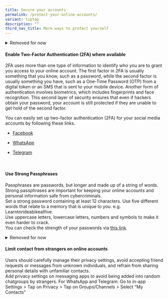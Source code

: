 ```yaml
---
title: Secure your accounts
permalink: /protect-your-online-accounts/
variant: tiptap
description: ""
third_nav_title: More ways to protect yourself
---
```

<p></p>
<div data-type="detailGroup" class="isomer-accordion-group isomer-accordion isomer-accordion-white">
<details class="isomer-details">
<summary>Removed for now</summary>
<div data-type="detailsContent" class="isomer-details-content">
<p>Online accounts, including email and social media accounts, are essential
for connecting with others, sharing information, and engaging in various
online activities. Examples of online accounts include email accounts (e.g.,
Gmail, Outlook) and social media accounts (e.g., Facebook, Twitter, Instagram).
These accounts are used for personal communication, professional networking,
content sharing, and staying informed about news and events.</p>
<p>Take the following measures to help safeguard your personal data, financial
information, and online reputation from malicious actors seeking to exploit
vulnerabilities for fraudulent purposes.</p>
</div>
</details>
</div>
<h4><strong>Enable Two-Factor Authentication (2FA) where available</strong></h4>
<p>2FA uses more than one type of information to identify who you are to
grant you access to your online account. The first factor in 2FA is usually
something that you know, such as a password, while the second factor is
usually something you have, such as a One-Time Password (OTP) from a digital
token or an SMS that is sent to your mobile device. Another form of authentication
involves biometrics, which includes fingerprints and face recognition.
This second layer of security ensures that even if hackers obtain your
password, your account is still protected if they are unable to get hold
of the second factor.</p>
<p>You can easily set up two-factor authentication (2FA) for your social
media accounts by following these links.</p>
<ul data-tight="true" class="tight">
<li>
<p><a href="https://www.facebook.com/help/325807937506242" class="btn btn-outline-danger" rel="noopener noreferrer nofollow" target="_blank">Facebook</a>
</p>
</li>
<li>
<p><a href="https://faq.whatsapp.com/1278661612895630/" class="btn btn-outline-danger" rel="noopener noreferrer nofollow" target="_blank">WhatsApp</a>
</p>
</li>
<li>
<p><a href="https://telegram.org/blog/sessions-and-2-step-verification" class="btn btn-outline-danger" rel="noopener noreferrer nofollow" target="_blank">Telegram</a>
</p>
</li>
</ul>
<p>&nbsp;</p>
<h4><strong>Use Strong Passphrases&nbsp;</strong></h4>
<p>Passphrases are passwords, but longer and made up of a string of words.
Strong passphrases are important for keeping your online accounts and personal
information safe from cybercriminals.
<br>Set a strong password containing at least 12 characters. Use five different
words that relate to a memory that is unique to you. e.g. Learntorideabikeatfive.
<br>Use uppercase letters, lowercase letters, numbers and symbols to make
it even harder to crack.
<br>You can check the strength of your passwords via <a href="https://www.csa.gov.sg/Tips-Resource/Interactive-Tools/Password-Checker" rel="noopener noreferrer nofollow" target="_blank">this link</a>.</p>
<div data-type="detailGroup" class="isomer-accordion-group isomer-accordion isomer-accordion-white">
<details class="isomer-details">
<summary>Removed for now</summary>
<div data-type="detailsContent" class="isomer-details-content">
<p>Cybercriminals can use automated tools to steal your passwords. They can
conduct dictionary or brute-force attacks to guess your password by checking
it against ‘password dictionaries’, which compile lists of commonly-used
passwords and character combinations. The shorter and less complex your
password is, the quicker it is for cybercriminals to hack. For example,
the password ‘123456’ can be hacked in less than one second.&nbsp;</p>
<p></p>
<p><strong>How to Create a Strong Passphrase</strong>
</p>
<p>A passphrase that is long (with at least 12 characters) and random is
harder to guess. Here’s how to create a strong passphrase that you can
remember easily.&nbsp;</p>
<p><strong>Step 1: String together five different words that relate to a memory that is unique to you. </strong>For
example, you may have learnt to ride a bike when you were five years old.</p>
<p><strong>Step 2: Use uppercase and lowercase letters, numbers or symbols to make it even harder to crack. e.g. Learnt2RIDEabikeat5</strong>
</p>
<p>Do remember not to use personal information such as your name, NRIC or
birthdate, or other easily obtainable information such as those found on
your social media accounts. Ensure that your passphrase does not have an
obvious pattern and is unpredictable. Some examples include:</p>
<ul data-tight="true" class="tight">
<li>
<p>Using commonly-used phrases e.g. maytheforcebewithyou,</p>
</li>
<li>
<p>Capitalising the first letter of the password e.g. Livelongandprosper</p>
</li>
<li>
<p>Adding a number at the end e.g. password1</p>
</li>
<li>
<p>Replacing a letter with a number or symbol e.g. p@ssw0rd</p>
</li>
</ul>
<h4><strong>&nbsp;</strong></h4>
<p><strong>Maintain Good Password Hygiene</strong>
</p>
<p>It is important that you also take steps to maintain good password hygiene:</p>
<ul data-tight="true" class="tight">
<li>
<p>Use different passwords for each of your online accounts</p>
</li>
<li>
<p>Don’t share your passwords with anyone or write them down</p>
</li>
<li>
<p>Don’t log in to online services over unsecured Wi-Fi networks</p>
</li>
<li>
<p>Don’t reveal your passwords or OTP in response to unsolicited phone calls,
emails or messages as it could be a phishing scam.</p>
</li>
</ul>
<p>If you believe that your password has been compromised, change it immediately
and check for signs of unauthorised activity.&nbsp;</p>
<p>&nbsp;</p>
<p><strong>Use Reputable Password Managers</strong>
</p>
<p>A password manager is a software application designed to store and manage
your passwords.&nbsp;</p>
<p>Using a password manager will only require you to remember the master
password that unlocks the password manager, eliminating the need to remember
multiple passwords for multiple accounts.&nbsp;</p>
<p>Select a reputable one with 2FA and features that best suit your needs.
Consider product reviews on reputable websites, and only download them
through official app stores such as the official Play Store (Android) and
App Store (iOS).</p>
</div>
</details>
</div>
<p></p>
<h4><strong>Limit contact from strangers on online accounts</strong></h4>
<p>Users should carefully manage their privacy settings, avoid accepting
friend requests or messages from unknown individuals, and refrain from
sharing personal details with unfamiliar contacts.
<br>Add privacy settings on messaging apps to avoid being added into random
chatgroups by strangers. For WhatsApp and Telegram: Go to in-app Settings
&gt; Tap on Privacy &gt; Tap on Groups/Channels &gt; Select “My Contacts”</p>
<p></p>